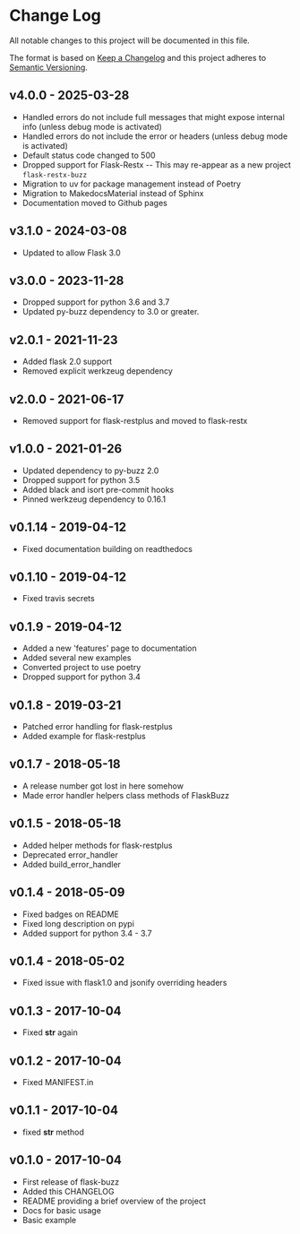 # Change Log

All notable changes to this project will be documented in this file.

The format is based on [Keep a Changelog](http://keepachangelog.com/)
and this project adheres to [Semantic Versioning](http://semver.org/).

## v4.0.0 - 2025-03-28
- Handled errors do not include full messages that might expose internal info (unless debug mode is activated)
- Handled errors do not include the error or headers (unless debug mode is activated)
- Default status code changed to 500
- Dropped support for Flask-Restx -- This may re-appear as a new project `flask-restx-buzz`
- Migration to uv for package management instead of Poetry
- Migration to MakedocsMaterial instead of Sphinx
- Documentation moved to Github pages


## v3.1.0 - 2024-03-08
- Updated to allow Flask 3.0

## v3.0.0 - 2023-11-28
- Dropped support for python 3.6 and 3.7
- Updated py-buzz dependency to 3.0 or greater.

## v2.0.1 - 2021-11-23
- Added flask 2.0 support
- Removed explicit werkzeug dependency

## v2.0.0 - 2021-06-17
- Removed support for flask-restplus and moved to flask-restx

## v1.0.0 - 2021-01-26
- Updated dependency to py-buzz 2.0
- Dropped support for python 3.5
- Added black and isort pre-commit hooks
- Pinned werkzeug dependency to 0.16.1

## v0.1.14 - 2019-04-12
- Fixed documentation building on readthedocs

## v0.1.10 - 2019-04-12
- Fixed travis secrets

## v0.1.9 - 2019-04-12
- Added a new 'features' page to documentation
- Added several new examples
- Converted project to use poetry
- Dropped support for python 3.4

## v0.1.8 - 2019-03-21
- Patched error handling for flask-restplus
- Added example for flask-restplus

## v0.1.7 - 2018-05-18
- A release number got lost in here somehow
- Made error handler helpers class methods of FlaskBuzz

## v0.1.5 - 2018-05-18
- Added helper methods for flask-restplus
- Deprecated error_handler
- Added build_error_handler

## v0.1.4 - 2018-05-09
- Fixed badges on README
- Fixed long description on pypi
- Added support for python 3.4 - 3.7

## v0.1.4 - 2018-05-02
- Fixed issue with flask1.0 and jsonify overriding headers

## v0.1.3 - 2017-10-04
- Fixed __str__ again

## v0.1.2 - 2017-10-04
- Fixed MANIFEST.in

## v0.1.1 - 2017-10-04
- fixed __str__ method

## v0.1.0 - 2017-10-04
- First release of flask-buzz
- Added this CHANGELOG
- README providing a brief overview of the project
- Docs for basic usage
- Basic example
